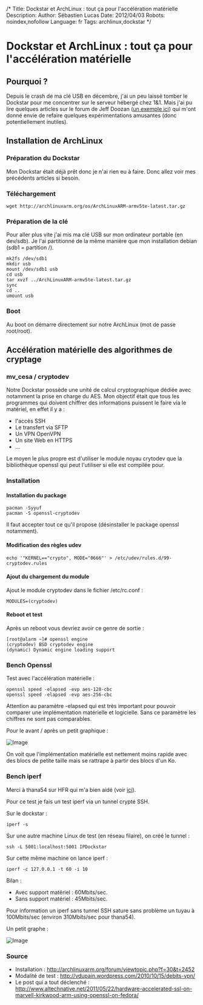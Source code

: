 /*
Title: Dockstar et ArchLinux : tout ça pour l'accélération matérielle
Description: 
Author: Sébastien Lucas
Date: 2012/04/03
Robots: noindex,nofollow
Language: fr
Tags: archlinux,dockstar
*/
# Dockstar et ArchLinux : tout ça pour l'accélération matérielle

## Pourquoi ?
Depuis le crash de ma clé USB en décembre, j'ai un peu laissé tomber le Dockstar pour me concentrer sur le serveur hébergé chez 1&1. Mais j'ai pu lire quelques articles sur le forum de Jeff Doozan ([un exemple ici](http://forum.doozan.com/read.php?2,6849)) qui m'ont donné envie de refaire quelques expérimentations amusantes (donc potentiellement inutiles).


## Installation de ArchLinux

### Préparation du Dockstar
Mon Dockstar était déjà prêt donc je n'ai rien eu à faire. Donc allez voir mes précédents articles si besoin.

### Téléchargement

```
wget http://archlinuxarm.org/os/ArchLinuxARM-armv5te-latest.tar.gz
```

### Préparation de la clé

Pour aller plus vite j'ai mis ma clé USB sur mon ordinateur portable (en dev/sdb). Je l'ai partitionné de la même manière que mon installation debian (sdb1 = partition /).

```
mk2fs /dev/sdb1
mkdir usb
mount /dev/sdb1 usb
cd usb
tar xvzf ../ArchLinuxARM-armv5te-latest.tar.gz
sync
cd ..
umount usb
```

### Boot

Au boot on démarre directement sur notre ArchLinux (mot de passe root/root).

## Accélération matérielle des algorithmes de cryptage

### mv_cesa / cryptodev
Notre Dockstar possède une unité de calcul cryptographique dédiée avec notamment la prise en charge du AES. Mon objectif était que tous les programmes qui doivent chiffrer des informations puissent le faire via le matériel, en effet il y a :

* l'accès SSH
* Le transfert via SFTP
* Un VPN OpenVPN
* Un site Web en HTTPS
* ...
  
Le moyen le plus propre est d'utiliser le module noyau crytodev que la bibliothèque openssl qui peut l'utiliser si elle est compilée pour.

### Installation

#### Installation du package

```
pacman -Syyuf
pacman -S openssl-cryptodev
```
Il faut accepter tout ce qu'il propose (désinstaller le package openssl notamment).

#### Modification des règles udev

```
echo '"KERNEL=="crypto", MODE="0666"' > /etc/udev/rules.d/99-cryptodev.rules
```

#### Ajout du chargement du module

Ajout le module cryptodev dans le fichier /etc/rc.conf :

```
MODULES=(cryptodev)
```

#### Reboot et test

Après un reboot vous devriez avoir ce genre de sortie :

```
[root@alarm ~]# openssl engine
(cryptodev) BSD cryptodev engine
(dynamic) Dynamic engine loading support
```

### Bench Openssl

Test avec l'accélération matérielle :

```
openssl speed -elapsed -evp aes-128-cbc
openssl speed -elapsed -evp aes-256-cbc
```

Attention au paramètre -elapsed qui est très important pour pouvoir comparer une implémentation matérielle et logicielle. Sans ce paramètre les chiffres ne sont pas comparables.

Pour le avant / après un petit graphique :

![Image](/blog/grapheopenssl.png)

On voit que l'implémentation matérielle est nettement moins rapide avec des blocs de petite taille mais se rattrape à partir des blocs d'un Ko.

### Bench iperf

Merci à thana54 sur HFR qui m'a bien aidé (voir [ici](http://forum.hardware.fr/hfr/OSAlternatifs/Hardware-2/seagate-dockstar-computer-sujet_71314_86.htm#t1308661)).

Pour ce test je fais un test iperf via un tunnel crypté SSH.

Sur le dockstar : 

```
iperf -s
```

Sur une autre machine Linux de test (en réseau filaire), on créé le tunnel :

```
ssh -L 5001:localhost:5001 IPDockstar 
```

Sur cette même machine on lance iperf :

```
iperf -c 127.0.0.1 -t 60 -i 10
```

Bilan :

* Avec support matériel : 60Mbits/sec.
* Sans support matériel : 45Mbits/sec.

Pour information un iperf sans tunnel SSH sature sans problème un tuyau à 100Mbits/sec (environ 310Mbits/sec pour thana54).

Un petit graphe :

![Image](/blog/grapheiperf.png)

### Source

* Installation : http://archlinuxarm.org/forum/viewtopic.php?f=30&t=2452
* Modalité de test : http://vdupain.wordpress.com/2010/10/15/debits-vpn/
* Le post qui a tout déclenché : http://www.altechnative.net/2011/05/22/hardware-accelerated-ssl-on-marvell-kirkwood-arm-using-openssl-on-fedora/

